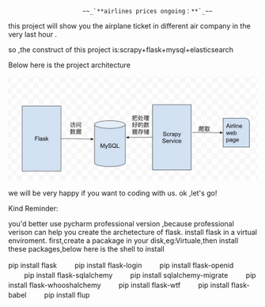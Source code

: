                          ~~_`**airlines prices ongoing：**`_~~
   this project will show you the airplane ticket in different air company
in the very last hour .

   so ,the construct of this project is:scrapy+flask+mysql+elasticsearch

   Below here is the project architecture 

![architecture](./img/architecture.jpeg)

   we will be very happy if you want to coding with us.
   ok ,let's go!


Kind Reminder:

   you'd better use pycharm professional version ,because professional verison can help you 
create the archetecture of flask.
    install flask in a virtual enviroment.
    first,create a pacakage in your disk,eg:Virtuale,then install these packages,below here 
is the shell to install


   pip install flask 　　
   pip install flask-login 　　
   pip install flask-openid 　　
   pip install flask-sqlalchemy 　　
   pip install sqlalchemy-migrate 　　
   pip install flask-whooshalchemy 　　
   pip install flask-wtf 　　
   pip install flask-babel 　　
   pip install flup
